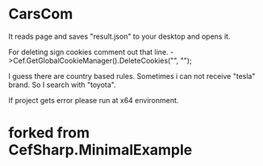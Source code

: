 # CarsCom
It reads page and saves "result.json" to your desktop and opens it.

For deleting sign cookies comment out that line.
->Cef.GetGlobalCookieManager().DeleteCookies("", "");

I guess there are country based rules. Sometimes i can not receive "tesla" brand. So I search with "toyota".

If project gets error please run at x64 environment.

# forked from CefSharp.MinimalExample

